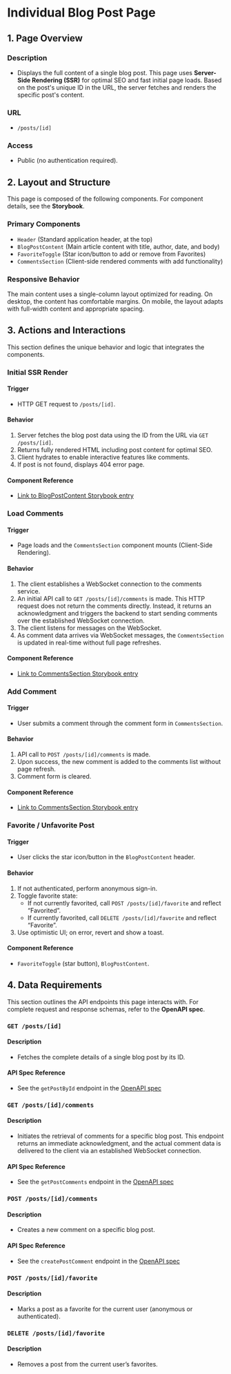 # Individual Blog Post Page

## 1. Page Overview

### Description
- Displays the full content of a single blog post. This page uses **Server-Side Rendering (SSR)** for optimal SEO and fast initial page loads. Based on the post's unique ID in the URL, the server fetches and renders the specific post's content.

### URL
- `/posts/[id]`

### Access
- Public (no authentication required).

## 2. Layout and Structure

This page is composed of the following components. For component details, see the **Storybook**.

### Primary Components
- `Header` (Standard application header, at the top)
- `BlogPostContent` (Main article content with title, author, date, and body)
- `FavoriteToggle` (Star icon/button to add or remove from Favorites)
- `CommentsSection` (Client-side rendered comments with add functionality)

### Responsive Behavior

The main content uses a single-column layout optimized for reading. On desktop, the content has comfortable margins. On mobile, the layout adapts with full-width content and appropriate spacing.

## 3. Actions and Interactions

This section defines the unique behavior and logic that integrates the components.

### Initial SSR Render

#### Trigger
- HTTP GET request to `/posts/[id]`.

#### Behavior
1. Server fetches the blog post data using the ID from the URL via `GET /posts/[id]`.
2. Returns fully rendered HTML including post content for optimal SEO.
3. Client hydrates to enable interactive features like comments.
4. If post is not found, displays 404 error page.

#### Component Reference
- [Link to BlogPostContent Storybook entry](https://storybook-link)

### Load Comments

#### Trigger
- Page loads and the `CommentsSection` component mounts (Client-Side Rendering).

#### Behavior
1. The client establishes a WebSocket connection to the comments service.
2. An initial API call to `GET /posts/[id]/comments` is made. This HTTP request does not return the comments directly. Instead, it returns an acknowledgment and triggers the backend to start sending comments over the established WebSocket connection.
3. The client listens for messages on the WebSocket.
4. As comment data arrives via WebSocket messages, the `CommentsSection` is updated in real-time without full page refreshes.

#### Component Reference
- [Link to CommentsSection Storybook entry](https://storybook-link)

### Add Comment

#### Trigger
- User submits a comment through the comment form in `CommentsSection`.

#### Behavior
1. API call to `POST /posts/[id]/comments` is made.
2. Upon success, the new comment is added to the comments list without page refresh.
3. Comment form is cleared.

#### Component Reference
- [Link to CommentsSection Storybook entry](https://storybook-link)

### Favorite / Unfavorite Post

#### Trigger
- User clicks the star icon/button in the `BlogPostContent` header.

#### Behavior
1. If not authenticated, perform anonymous sign-in.
2. Toggle favorite state:
   - If not currently favorited, call `POST /posts/[id]/favorite` and reflect “Favorited”.
   - If currently favorited, call `DELETE /posts/[id]/favorite` and reflect “Favorite”.
3. Use optimistic UI; on error, revert and show a toast.

#### Component Reference
- `FavoriteToggle` (star button), `BlogPostContent`.

## 4. Data Requirements

This section outlines the API endpoints this page interacts with. For complete request and response schemas, refer to the **OpenAPI spec**.

### `GET /posts/[id]`

#### Description
- Fetches the complete details of a single blog post by its ID.

#### API Spec Reference
- See the `getPostById` endpoint in the [OpenAPI spec](https://link-to-your-openapi-spec)

### `GET /posts/[id]/comments`

#### Description
- Initiates the retrieval of comments for a specific blog post. This endpoint returns an immediate acknowledgment, and the actual comment data is delivered to the client via an established WebSocket connection.

#### API Spec Reference
- See the `getPostComments` endpoint in the [OpenAPI spec](https://link-to-your-openapi-spec)

### `POST /posts/[id]/comments`

#### Description
- Creates a new comment on a specific blog post.

#### API Spec Reference
- See the `createPostComment` endpoint in the [OpenAPI spec](https://link-to-your-openapi-spec)

### `POST /posts/[id]/favorite`

#### Description
- Marks a post as a favorite for the current user (anonymous or authenticated).

### `DELETE /posts/[id]/favorite`

#### Description
- Removes a post from the current user’s favorites.